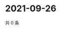 # 2021-09-26

共 0 条

<!-- BEGIN WEIBO -->
<!-- 最后更新时间 Sun Sep 26 2021 13:13:45 GMT+0800 (China Standard Time) -->

<!-- END WEIBO -->
